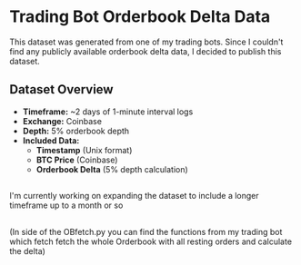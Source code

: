 # Trading Bot Orderbook Delta Data

This dataset was generated from one of my trading bots. Since I couldn't find any publicly available orderbook delta data, I decided to publish this dataset. 

## Dataset Overview

- **Timeframe:** ~2 days of 1-minute interval logs
- **Exchange:** Coinbase
- **Depth:** 5% orderbook depth
- **Included Data:**
  - **Timestamp** (Unix format)
  - **BTC Price** (Coinbase)
  - **Orderbook Delta** (5% depth calculation)

## 

I'm currently working on expanding the dataset to include a longer timeframe up to a month or so


##

(In side of the OBfetch.py you can find the functions from my trading bot which fetch fetch the whole Orderbook with all resting orders and calculate the delta) 

